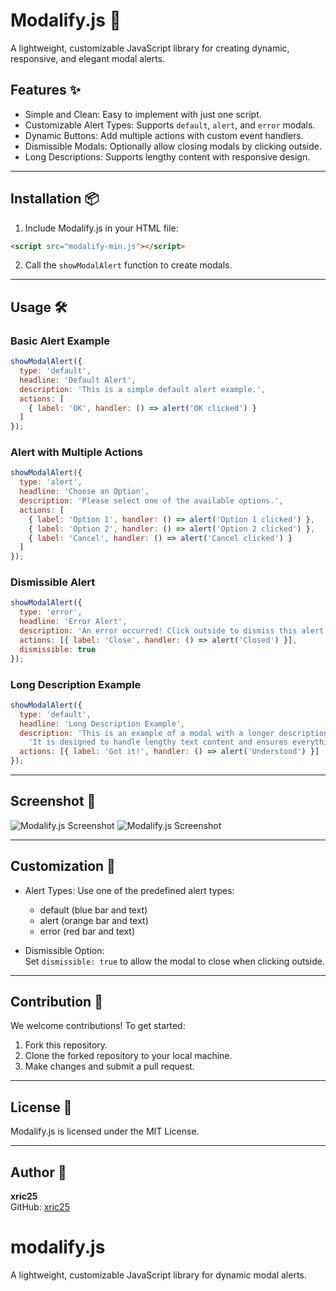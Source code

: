 # Modalify.js 🚀  
A lightweight, customizable JavaScript library for creating dynamic, responsive, and elegant modal alerts.

## Features ✨  
- Simple and Clean: Easy to implement with just one script.  
- Customizable Alert Types: Supports `default`, `alert`, and `error` modals.  
- Dynamic Buttons: Add multiple actions with custom event handlers.  
- Dismissible Modals: Optionally allow closing modals by clicking outside.  
- Long Descriptions: Supports lengthy content with responsive design.  

---

## Installation 📦  

1. Include Modalify.js in your HTML file:
```html
<script src="modalify-min.js"></script>
```

2. Call the `showModalAlert` function to create modals.  

---

## Usage 🛠️  

### Basic Alert Example  
```js
showModalAlert({
  type: 'default',
  headline: 'Default Alert',
  description: 'This is a simple default alert example.',
  actions: [
    { label: 'OK', handler: () => alert('OK clicked') }
  ]
});
```

### Alert with Multiple Actions  
```js
showModalAlert({
  type: 'alert',
  headline: 'Choose an Option',
  description: 'Please select one of the available options.',
  actions: [
    { label: 'Option 1', handler: () => alert('Option 1 clicked') },
    { label: 'Option 2', handler: () => alert('Option 2 clicked') },
    { label: 'Cancel', handler: () => alert('Cancel clicked') }
  ]
});
```

### Dismissible Alert
```js  
showModalAlert({
  type: 'error',
  headline: 'Error Alert',
  description: 'An error occurred! Click outside to dismiss this alert.',
  actions: [{ label: 'Close', handler: () => alert('Closed') }],
  dismissible: true
});
```

### Long Description Example  
```js
showModalAlert({
  type: 'default',
  headline: 'Long Description Example',
  description: 'This is an example of a modal with a longer description. ' +
    'It is designed to handle lengthy text content and ensures everything is responsive.',
  actions: [{ label: 'Got it!', handler: () => alert('Understood') }]
});
```

---

## Screenshot 📸  
![Modalify.js Screenshot](https://i.postimg.cc/RhjdcNNp/Screenshot-3.png)
![Modalify.js Screenshot](https://i.postimg.cc/JhYHvSMj/Screenshot-4.png)

---

## Customization 🎨  

- Alert Types: Use one of the predefined alert types:  
  - default (blue bar and text)  
  - alert (orange bar and text)  
  - error (red bar and text)  

- Dismissible Option:  
  Set `dismissible: true` to allow the modal to close when clicking outside.  

---

## Contribution 🤝  

We welcome contributions! To get started:  

1. Fork this repository.  
2. Clone the forked repository to your local machine.  
3. Make changes and submit a pull request.  

---

## License 📝  

Modalify.js is licensed under the MIT License.  

---

## Author 👤  

**xric25**  
GitHub: [xric25](https://github.com/xric25)  
# modalify.js
A lightweight, customizable JavaScript library for dynamic modal alerts.
